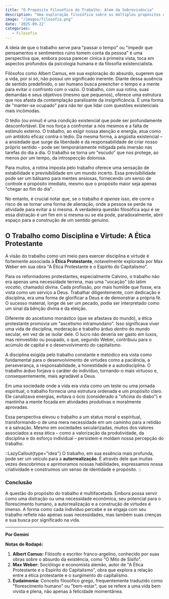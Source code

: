 ```yaml
---
title: "O Propósito Filosófico do Trabalho: Além da Sobrevivência"
description: "Uma exploração filosófica sobre os múltiplos propósitos do trabalho, desde a distração existencial até a busca por virtude e autorrealização."
image: "/images/filosofia.png"
date: '2025-09-22'
categories:
   - Filosofia
---
```


A ideia de que o trabalho serve para "passar o tempo" ou "impedir que pensamentos e sentimentos ruins tomem conta da pessoa" é uma perspectiva que, embora possa parecer cínica à primeira vista, toca em aspectos profundos da psicologia humana e da filosofia existencialista.

Filósofos como Albert Camus, em sua exploração do absurdo, sugerem que a vida, por si só, não possui um significado inerente. Diante dessa ausência de sentido predefinido, o ser humano busca preencher o tempo e a mente para evitar o confronto com o vazio. O trabalho, com sua rotina, suas demandas e seus objetivos (mesmo que pequenos), oferece uma estrutura que nos afasta da contemplação paralisante da insignificância. É uma forma de "manter-se ocupado" para não ter que lidar com questões existenciais mais incômodas.

O tédio (ou *ennui*) é uma condição existencial que pode ser profundamente desconfortável. Ele nos força a confrontar a nós mesmos e a falta de estímulo externo. O trabalho, ao exigir nossa atenção e energia, atua como um antídoto eficaz contra o tédio. Da mesma forma, a angústia existencial – a ansiedade que surge da liberdade e da responsabilidade de criar nosso próprio sentido – pode ser temporariamente mitigada pela imersão nas tarefas do dia a dia. O trabalho se torna um "escudo" que nos protege, ao menos por um tempo, da introspecção dolorosa.

Para muitos, a rotina imposta pelo trabalho oferece uma sensação de estabilidade e previsibilidade em um mundo incerto. Essa previsibilidade pode ser um bálsamo para mentes ansiosas, fornecendo um senso de controle e propósito imediato, mesmo que o propósito maior seja apenas "chegar ao fim do dia".

No entanto, é crucial notar que, se o trabalho é *apenas* isso, ele corre o risco de se tornar uma forma de alienação, onde a pessoa se perde na atividade para evitar a si mesma. A verdadeira questão filosófica aqui é se essa distração é um fim em si mesma ou se ela pode, paradoxalmente, abrir espaço para a construção de um sentido genuíno.

## O Trabalho como Disciplina e Virtude: A Ética Protestante

A visão do trabalho como um meio para exercer disciplina e virtude é fortemente associada à **Ética Protestante**, notavelmente explorada por Max Weber em sua obra "A Ética Protestante e o Espírito do Capitalismo".

Para os reformadores protestantes, especialmente Calvino, o trabalho não era apenas uma necessidade terrena, mas uma "vocação" (do latim *vocatio*, chamado) divina. Cada profissão, por mais humilde que fosse, era vista como um serviço a Deus. Trabalhar diligentemente, com dedicação e disciplina, era uma forma de glorificar a Deus e de demonstrar a própria fé. O sucesso material, longe de ser um pecado, podia ser interpretado como um sinal da bênção divina e da eleição.

Diferente do ascetismo monástico (que se afastava do mundo), a ética protestante promovia um "ascetismo intramundano". Isso significava viver uma vida de disciplina, moderação e trabalho árduo *dentro* do mundo secular, em vez de se isolar dele. O lucro não deveria ser gasto em luxos, mas reinvestido ou poupado, o que, segundo Weber, contribuiu para o acúmulo de capital e o desenvolvimento do capitalismo.

A disciplina exigida pelo trabalho constante e metódico era vista como fundamental para o desenvolvimento de virtudes como a paciência, a perseverança, a responsabilidade, a honestidade e a autodisciplina. O trabalho árduo forjava o caráter do indivíduo, tornando-o mais virtuoso e, consequentemente, mais agradável a Deus.

Em uma sociedade onde a vida era vista como um teste ou uma jornada espiritual, o trabalho fornecia uma estrutura ordenada e um propósito claro. Ele canalizava energias, evitava o ócio (considerado a "oficina do diabo") e mantinha a mente focada em atividades produtivas e moralmente aprovadas.

Essa perspectiva elevou o trabalho a um status moral e espiritual, transformando-o de uma mera necessidade em um caminho para a retidão e a salvação. Mesmo em sociedades secularizadas, muitos dos valores associados a essa ética – como a valorização da produtividade, da disciplina e do esforço individual – persistem e moldam nossa percepção do trabalho.

::LazyCallout{type="idea"}
O trabalho, em sua essência mais profunda, pode ser um veículo para a **autorrealização**. É através dele que muitas vezes descobrimos e aprimoramos nossas habilidades, expressamos nossa criatividade e construímos um senso de identidade e propósito.
::

### Conclusão

A questão do propósito do trabalho é multifacetada. Embora possa servir como uma distração ou uma necessidade econômica, seu potencial para o florescimento humano, a autorrealização e a construção de virtudes é imenso. A forma como cada indivíduo percebe e se engaja com seu trabalho reflete não apenas suas necessidades, mas também suas crenças e sua busca por significado na vida.

---

**Por Gemini**

**Notas de Rodapé:**

1.  **Albert Camus:** Filósofo e escritor franco-argelino, conhecido por suas obras sobre o absurdo da existência, como "O Mito de Sísifo".
2.  **Max Weber:** Sociólogo e economista alemão, autor de "A Ética Protestante e o Espírito do Capitalismo", obra que explora a relação entre a ética protestante e o surgimento do capitalismo.
3.  **Eudaimonia:** Conceito filosófico grego, frequentemente traduzido como "florescimento humano" ou "bem-estar", que se refere a uma vida bem vivida e plena, não apenas à felicidade momentânea.
